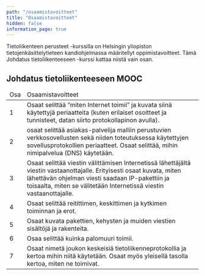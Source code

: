```yaml
---
path: "/osaamistavoitteet"
title: "Osaamistavoitteet"
hidden: false
information_page: true
---
```


Tietoliikenteen perusteet -kurssilla on Helsingin yliopiston tietojenkäsittelytieteen kandiohjelmassa määritellyt oppimistavoitteet. Tämä Johdatus tietoliikenteeseen -kurssi kattaa niistä vain osan.

## Johdatus tietoliikenteeseen MOOC

<table>
    <thead>
    <tr>
        <td>Osa</td>
        <td>Osaamistavoitteet</td>
    </tr>
    </thead>
    <tbody>
    <tr>
        <td>1</td>
        <td>
        Osaat selittää ”miten Internet toimii” ja kuvata siinä käytettyjä periaatteita (kuten erilaiset osoitteet ja tunnisteet, datan siirto protokollapinon avulla).
        </td>
    </tr>
    <tr>
        <td>2</td>
        <td>
        osaat selittää asiakas-palvelija malliin perustuvien verkkosovellusten sekä niiden toteutuksessa käytettyjen sovellusprotokollien periaatteet. Osaat selittää, mihin nimipalvelua (DNS) käytetään.
        </td>
    </tr>
    <tr>
        <td>3</td>
        <td>
        Osaat selittää viestin välittämisen Internetissä lähettäjältä viestin vastaanottajalle. Erityisesti osaat kuvata, miten lähettävän ohjelman viesti saadaan IP-pakettiin ja toisaalta, miten se välitetään Internetissä viestin vastaanottajalle.
        </td>
    </tr>
    <tr>
        <td>4</td>
        <td>
Osaat selittää reitittimen, keskittimen ja kytkimen toiminnan ja erot.
        </td>
    </tr>
    <tr>
        <td>5</td>
        <td>
 Osaat kuvata pakettien, kehysten ja muiden viestien sisältöjä ja rakenteita.
        </td>
    </tr>
    <tr>
        <td>6</td>
        <td>
Osaa selittää kuinka palomuuri toimii.
        </td>
    </tr>
    <tr>
        <td>7</td>
        <td>
  Osaat nimetä joukon keskeisiä tietoliikenneprotokollia ja kertoa mihin niitä käytetään. Osaat myös yleisellä tasolla kertoa, miten ne toimivat.
    </tbody>
</table>
